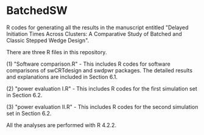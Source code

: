 # BatchedSW

R codes for generating all the results in the manuscript entitled "Delayed Initiation Times Across Clusters: A Comparative Study of Batched and Classic Stepped Wedge Design".

There are three R files in this repository. 

(1) "Software comparison.R" - This includes R codes for software comparisons of swCRTdesign and swdpwr packages. The detailed results and explanations are included in Section 6.1.

(2) "power evaluation I.R" - This includes R codes for the first simulation set in Section 6.2.

(3) "power evaluation II.R" - This includes R codes for the second simulation set in Section 6.2.

All the analyses are performed with R 4.2.2.
